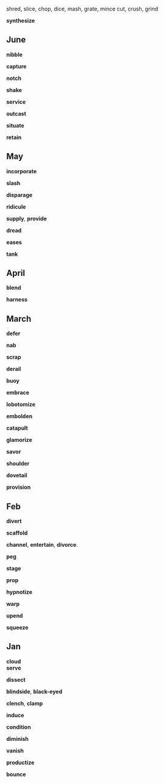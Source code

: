 
shred, slice, chop, dice, mash, grate, mince 
cut, crush, grind

**synthesize**

## June 

**nibble**

**capture** 

**notch**

**shake**

**service** 

**outcast** 

**situate**

**retain** 

## May 

**incorporate**

**slash** 

**disparage**

**ridicule**

**supply**, **provide** 

**dread**

**eases**

**tank**  

## April 

**blend** 

**harness** 

## March

**defer**

**nab**  

**scrap**  

**derail**

**buoy**

**embrace**

**lobotomize**

**embolden**

**catapult**  

**glamorize**

**savor**

**shoulder**

**dovetail** 

**provision**

## Feb 

**divert**

**scaffold**

**channel**, **entertain**, **divorce**.  

**peg**

**stage**

**prop**

**hypnotize**

**warp**

**upend**

**squeeze**

## Jan 

**cloud**  
**serve** 

**dissect**

**blindside**, **black-eyed**

**clench**, **clamp**  

**induce**

**condition**

**diminish**

**vanish**

**productize**

**bounce** 

